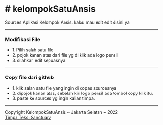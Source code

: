 <h1># kelompokSatuAnsis</h1>
Sources Aplikasi Kelompok Ansis. kalau mau edit edit disini ya
<hr>
<h3>Modifikasi File</h3>
<ul>
  <li>1. Pilih salah satu file</li>
  <li>2. pojok kanan atas dari file yg di klik ada logo pensil</li>
  <li>3. silahkan edit sepuasnya</li>
</ul>

<hr>
<h3>Copy file dari github</h3>
<ul>
  <li>1. klik salah satu file yang ingin di copas sourcesnya</li>
  <li>2. dipojok kanan atas, sebelah kiri logo pensil ada tombol copy klik itu.</li>
  <li>3. paste ke sources yg ingin kalian timpa.</li>
</ul>
<hr>
Copyright KelompokSatuAnsis ~ Jakarta Selatan ~ 2022<br>
<a href="https://www.facebook.com/groups/143805579104137/">Timpa Teks: Sanctuary</a>
